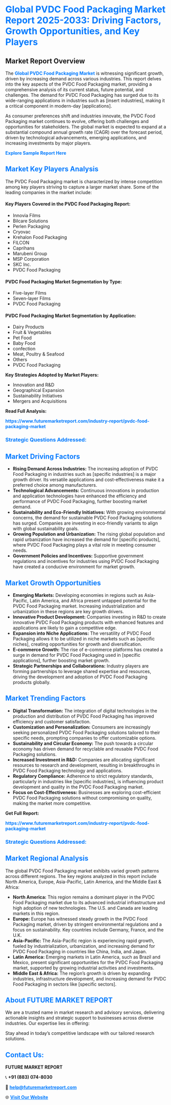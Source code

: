 <h1 style="color: #007BFF;">Global PVDC Food Packaging Market Report 2025-2033: Driving Factors, Growth Opportunities, and Key Players</h1>

<section id="overview">
<h2>Market Report Overview</h2>
<p>The <a href="https://www.futuremarketreport.com/industry-report/pvdc-food-packaging-market" style="color: #007BFF; text-decoration: none;"><strong>Global PVDC Food Packaging Market</strong></a> is witnessing significant growth, driven by increasing demand across various industries. This report delves into the key aspects of the PVDC Food Packaging market, providing a comprehensive analysis of its current status, future potential, and challenges. The demand for PVDC Food Packaging has surged due to its wide-ranging applications in industries such as [insert industries], making it a critical component in modern-day [applications].</p>
<p>As consumer preferences shift and industries innovate, the PVDC Food Packaging market continues to evolve, offering both challenges and opportunities for stakeholders. The global market is expected to expand at a substantial compound annual growth rate (CAGR) over the forecast period, driven by technological advancements, emerging applications, and increasing investments by major players.</p>
</section>

<section id="overview">
<p><a href="https://www.futuremarketreport.com/request-sample/reportId=99067" style="color: #007BFF; text-decoration: none;"><strong>Explore Sample Report Here</strong></a></p>
</section>

<section id="key-players">
<h2 style="color: #007BFF;">Market Key Players Analysis</h2>
<p>The PVDC Food Packaging market is characterized by intense competition among key players striving to capture a larger market share. Some of the leading companies in the market include:</p>
<h4>Key Players Covered in the PVDC Food Packaging Report:</h4>
<ul><li>Innovia Films</li><li>Bilcare Solutions</li><li>Perlen Packaging</li><li>Cryovac</li><li>Krehalon Food Packaging</li><li>FILCON</li><li>Caprihans</li><li>Marubeni Group</li><li>MSP Corporation</li><li>SKC Inc.</li><li>PVDC Food Packaging</li></ul>
<h4>PVDC Food Packaging Market Segmentation by Type:</h4>
<ul><li>Five-layer Films</li><li>Seven-layer Films</li><li>PVDC Food Packaging</li></ul>

<h4>PVDC Food Packaging Market Segmentation by Application:</h4>
<ul><li>Dairy Products</li><li>Fruit &amp; Vegetables</li><li>Pet Food</li><li>Baby Food</li><li>confection</li><li>Meat, Poultry &amp; Seafood</li><li>Others</li><li>PVDC Food Packaging</li></ul>
<p><strong>Key Strategies Adopted by Market Players:</strong></p>
<ul>
<li>Innovation and R&D</li>
<li>Geographical Expansion</li>
<li>Sustainability Initiatives</li>
<li>Mergers and Acquisitions</li>
</ul>
</section>

<section>
<p><strong>Read Full Analysis: </strong></p><a href="https://www.futuremarketreport.com/industry-report/pvdc-food-packaging-market" style="color: #007BFF; text-decoration: none;"><strong>https://www.futuremarketreport.com/industry-report/pvdc-food-packaging-market</strong></a>
<h3 style="color: #007BFF;">Strategic Questions Addressed:</h3>
</section>

<section id="driving-factors">
<h2 style="color: #007BFF;">Market Driving Factors</h2>
<ul>
<li><strong>Rising Demand Across Industries:</strong> The increasing adoption of PVDC Food Packaging in industries such as [specific industries] is a major growth driver. Its versatile applications and cost-effectiveness make it a preferred choice among manufacturers.</li>
<li><strong>Technological Advancements:</strong> Continuous innovations in production and application technologies have enhanced the efficiency and performance of PVDC Food Packaging, further boosting market demand.</li>
<li><strong>Sustainability and Eco-Friendly Initiatives:</strong> With growing environmental concerns, the demand for sustainable PVDC Food Packaging solutions has surged. Companies are investing in eco-friendly variants to align with global sustainability goals.</li>
<li><strong>Growing Population and Urbanization:</strong> The rising global population and rapid urbanization have increased the demand for [specific products], where PVDC Food Packaging plays a vital role in meeting consumer needs.</li>
<li><strong>Government Policies and Incentives:</strong> Supportive government regulations and incentives for industries using PVDC Food Packaging have created a conducive environment for market growth.</li>
</ul>
</section>

<section id="growth-opportunities">
<h2 style="color: #007BFF;">Market Growth Opportunities</h2>
<ul>
<li><strong>Emerging Markets:</strong> Developing economies in regions such as Asia-Pacific, Latin America, and Africa present untapped potential for the PVDC Food Packaging market. Increasing industrialization and urbanization in these regions are key growth drivers.</li>
<li><strong>Innovative Product Development:</strong> Companies investing in R&D to create innovative PVDC Food Packaging products with enhanced features and applications are likely to gain a competitive edge.</li>
<li><strong>Expansion into Niche Applications:</strong> The versatility of PVDC Food Packaging allows it to be utilized in niche markets such as [specific niches], creating opportunities for growth and diversification.</li>
<li><strong>E-commerce Growth:</strong> The rise of e-commerce platforms has created a surge in demand for PVDC Food Packaging used in [specific applications], further boosting market growth.</li>
<li><strong>Strategic Partnerships and Collaborations:</strong> Industry players are forming partnerships to leverage shared expertise and resources, driving the development and adoption of PVDC Food Packaging products globally.</li>
</ul>
</section>

<section id="trending-factors">
<h2 style="color: #007BFF;">Market Trending Factors</h2>
<ul>
<li><strong>Digital Transformation:</strong> The integration of digital technologies in the production and distribution of PVDC Food Packaging has improved efficiency and customer satisfaction.</li>
<li><strong>Customization and Personalization:</strong> Consumers are increasingly seeking personalized PVDC Food Packaging solutions tailored to their specific needs, prompting companies to offer customizable options.</li>
<li><strong>Sustainability and Circular Economy:</strong> The push towards a circular economy has driven demand for recyclable and reusable PVDC Food Packaging solutions.</li>
<li><strong>Increased Investment in R&D:</strong> Companies are allocating significant resources to research and development, resulting in breakthroughs in PVDC Food Packaging technology and applications.</li>
<li><strong>Regulatory Compliance:</strong> Adherence to strict regulatory standards, particularly in industries like [specific industries], is influencing product development and quality in the PVDC Food Packaging market.</li>
<li><strong>Focus on Cost-Effectiveness:</strong> Businesses are exploring cost-efficient PVDC Food Packaging solutions without compromising on quality, making the market more competitive.</li>
</ul>
</section>

<section>
<p><strong>Get Full Report: </strong></p><a href="https://www.futuremarketreport.com/industry-report/pvdc-food-packaging-market" style="color: #007BFF; text-decoration: none;"><strong>https://www.futuremarketreport.com/industry-report/pvdc-food-packaging-market</strong></a>
<h3 style="color: #007BFF;">Strategic Questions Addressed:</h3>
</section>


<section id="regional-analysis">
<h2 style="color: #007BFF;">Market Regional Analysis</h2>
<p>The global PVDC Food Packaging market exhibits varied growth patterns across different regions. The key regions analyzed in this report include North America, Europe, Asia-Pacific, Latin America, and the Middle East & Africa:</p>
<ul>
<li><strong>North America:</strong> This region remains a dominant player in the PVDC Food Packaging market due to its advanced industrial infrastructure and high adoption of new technologies. The U.S. and Canada are leading markets in this region.</li>
<li><strong>Europe:</strong> Europe has witnessed steady growth in the PVDC Food Packaging market, driven by stringent environmental regulations and a focus on sustainability. Key countries include Germany, France, and the U.K.</li>
<li><strong>Asia-Pacific:</strong> The Asia-Pacific region is experiencing rapid growth, fueled by industrialization, urbanization, and increasing demand for PVDC Food Packaging in countries like China, India, and Japan.</li>
<li><strong>Latin America:</strong> Emerging markets in Latin America, such as Brazil and Mexico, present significant opportunities for the PVDC Food Packaging market, supported by growing industrial activities and investments.</li>
<li><strong>Middle East & Africa:</strong> The region’s growth is driven by expanding industries, infrastructure development, and increasing demand for PVDC Food Packaging in sectors like [specific sectors].</li>
</ul>
</section>

<footer>
<h2 style="color: #007BFF;">About FUTURE MARKET REPORT</h2>
<p>We are a trusted name in market research and advisory services, delivering actionable insights and strategic support to businesses across diverse industries. Our expertise lies in offering:</p>

<p>Stay ahead in today’s competitive landscape with our tailored research solutions.</p>

<h2 style="color: #007BFF;">Contact Us:</h2>
<p><strong>FUTURE MARKET REPORT</strong></p>
<p>📞 <strong>+91 (883) 074-8030</strong></p>
<p>📧 <strong><a href="mailto:help@futuremarketreport.com" style="color: #007BFF;">help@futuremarketreport.com</a></strong></p>
<p>🌐 <strong><a href="https://www.futuremarketreport.com/" style="color: #007BFF;">Visit Our Website</a></strong></p>
</footer>